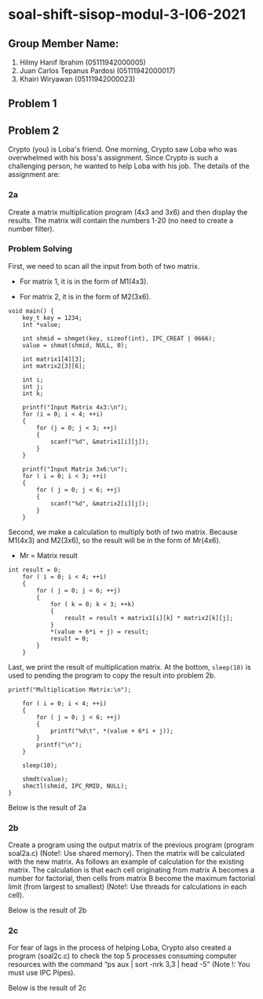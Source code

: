 # soal-shift-sisop-modul-3-I06-2021
## Group Member Name:
1. Hilmy Hanif Ibrahim                  (05111942000005)
2. Juan Carlos Tepanus Pardosi          (05111942000017)
3. Khairi Wiryawan    				          (05111942000023)
## Problem 1

## Problem 2

Crypto (you) is Loba's friend. One morning, Crypto saw Loba who was overwhelmed with his boss's assignment. Since Crypto is such a challenging person, he wanted to help Loba with his job. The details of the assignment are:

### 2a
Create a matrix multiplication program (4x3 and 3x6) and then display the results. The matrix will contain the numbers 1-20 (no need to create a number filter).

### Problem Solving
First, we need to scan all the input from both of two matrix. 

- For matrix 1, it is in the form of M1(4x3).

- For matrix 2, it is in the form of M2(3x6).

```
void main() {
    key_t key = 1234;
    int *value;

    int shmid = shmget(key, sizeof(int), IPC_CREAT | 0666);
    value = shmat(shmid, NULL, 0);

    int matrix1[4][3];
    int matrix2[3][6];

	int i;
	int j;
	int k;

    printf("Input Matrix 4x3:\n");
    for (i = 0; i < 4; ++i) 
    {
        for (j = 0; j < 3; ++j) 
        {
            scanf("%d", &matrix1[i][j]);
        }
    }

    printf("Input Matrix 3x6:\n");
    for ( i = 0; i < 3; ++i) 
    {
        for ( j = 0; j < 6; ++j) 
        {
            scanf("%d", &matrix2[i][j]);
        }
    }
```
Second, we make a calculation to multiply both of two matrix. Because M1(4x3) and M2(3x6), so the result will be in the form of Mr(4x6).

- Mr = Matrix result

```
int result = 0;
    for ( i = 0; i < 4; ++i) 
    {
        for ( j = 0; j < 6; ++j) 
        {
            for ( k = 0; k < 3; ++k) 
            {
                result = result + matrix1[i][k] * matrix2[k][j];
            }
            *(value + 6*i + j) = result;
            result = 0;
        }
    }
```
Last, we print the result of multiplication matrix. At the bottom, `sleep(10)` is used to pending the program to copy the result into problem 2b.
```
printf("Multiplication Matrix:\n");

    for ( i = 0; i < 4; ++i) 
    {
        for ( j = 0; j < 6; ++j) 
        {
            printf("%d\t", *(value + 6*i + j));
        }
        printf("\n");
    }

    sleep(10);

    shmdt(value);
    shmctl(shmid, IPC_RMID, NULL);
}
```
Below is the result of 2a

### 2b
Create a program using the output matrix of the previous program (program soal2a.c) (Note!: Use shared memory). Then the matrix will be calculated with the new matrix. As follows an example of calculation for the existing matrix. The calculation is that each cell originating from matrix A becomes a number for factorial, then cells from matrix B become the maximum factorial limit (from largest to smallest) (Note!: Use threads for calculations in each cell).

Below is the result of 2b

### 2c
For fear of lags in the process of helping Loba, Crypto also created a program (soal2c.c) to check the top 5 processes consuming computer resources with the command  “ps aux | sort -nrk 3,3 | head -5” (Note !: You must use IPC Pipes).

Below is the result of 2c

